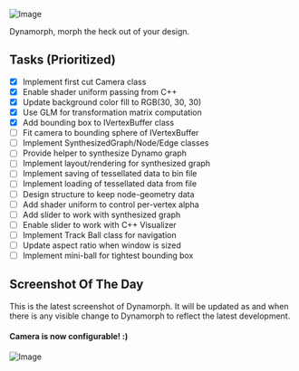 ![Image](https://raw.github.com/ikeough/Dynamo/master/doc/distrib/Images/dynamo_logo_dark.png) 

Dynamorph, morph the heck out of your design.

## Tasks (Prioritized) ##

- [x] Implement first cut Camera class
- [x] Enable shader uniform passing from C++
- [x] Update background color fill to RGB(30, 30, 30)
- [x] Use GLM for transformation matrix computation
- [x] Add bounding box to IVertexBuffer class
- [ ] Fit camera to bounding sphere of IVertexBuffer
- [ ] Implement SynthesizedGraph/Node/Edge classes
- [ ] Provide helper to synthesize Dynamo graph 
- [ ] Implement layout/rendering for synthesized graph
- [ ] Implement saving of tessellated data to bin file
- [ ] Implement loading of tessellated data from file
- [ ] Design structure to keep node-geometry data
- [ ] Add shader uniform to control per-vertex alpha
- [ ] Add slider to work with synthesized graph
- [ ] Enable slider to work with C++ Visualizer
- [ ] Implement Track Ball class for navigation
- [ ] Update aspect ratio when window is sized
- [ ] Implement mini-ball for tightest bounding box

## Screenshot Of The Day ##
This is the latest screenshot of Dynamorph. It will be updated as and when there is any visible change to Dynamorph to reflect the latest development.

#### Camera is now configurable! :) ####
![Image](https://raw.githubusercontent.com/Benglin/Dynamo/Recharge_Ben/src/Extensions/Dynamorph/dynamorph-screen.png)
